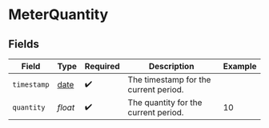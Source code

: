 # MeterQuantity


## Fields

| Field                                                                | Type                                                                 | Required                                                             | Description                                                          | Example                                                              |
| -------------------------------------------------------------------- | -------------------------------------------------------------------- | -------------------------------------------------------------------- | -------------------------------------------------------------------- | -------------------------------------------------------------------- |
| `timestamp`                                                          | [date](https://docs.python.org/3/library/datetime.html#date-objects) | :heavy_check_mark:                                                   | The timestamp for the current period.                                |                                                                      |
| `quantity`                                                           | *float*                                                              | :heavy_check_mark:                                                   | The quantity for the current period.                                 | 10                                                                   |